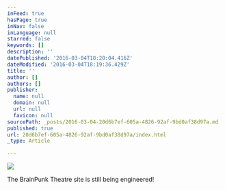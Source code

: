```yaml
---
inFeed: true
hasPage: true
inNav: false
inLanguage: null
starred: false
keywords: []
description: ''
datePublished: '2016-03-04T18:20:04.416Z'
dateModified: '2016-03-04T18:19:36.429Z'
title: ''
author: []
authors: []
publisher:
  name: null
  domain: null
  url: null
  favicon: null
sourcePath: _posts/2016-03-04-20d6b7ef-605a-4826-92af-9bd0af38d97a.md
published: true
url: 20d6b7ef-605a-4826-92af-9bd0af38d97a/index.html
_type: Article

---
```

![](https://the-grid-user-content.s3-us-west-2.amazonaws.com/acaa5dec-32ad-459a-b9d2-df7e9418063c.gif)

The BrainPunk Theatre site is still being engineered!